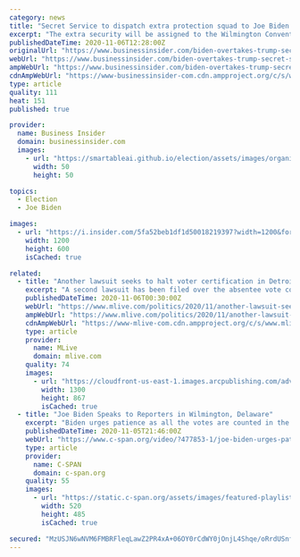 ```yaml
---
category: news
title: "Secret Service to dispatch extra protection squad to Joe Biden's campaign headquarters in Delaware"
excerpt: "The extra security will be assigned to the Wilmington Convention Center, Delaware, where the Biden campaign is headquartered."
publishedDateTime: 2020-11-06T12:28:00Z
originalUrl: "https://www.businessinsider.com/biden-overtakes-trump-secret-service-sends-more-agents-protect-him-2020-11"
webUrl: "https://www.businessinsider.com/biden-overtakes-trump-secret-service-sends-more-agents-protect-him-2020-11"
ampWebUrl: "https://www.businessinsider.com/biden-overtakes-trump-secret-service-sends-more-agents-protect-him-2020-11?amp"
cdnAmpWebUrl: "https://www-businessinsider-com.cdn.ampproject.org/c/s/www.businessinsider.com/biden-overtakes-trump-secret-service-sends-more-agents-protect-him-2020-11?amp"
type: article
quality: 111
heat: 151
published: true

provider:
  name: Business Insider
  domain: businessinsider.com
  images:
    - url: "https://smartableai.github.io/election/assets/images/organizations/businessinsider.com-50x50.jpg"
      width: 50
      height: 50

topics:
  - Election
  - Joe Biden

images:
  - url: "https://i.insider.com/5fa52beb1df1d50018219397?width=1200&format=jpeg"
    width: 1200
    height: 600
    isCached: true

related:
  - title: "Another lawsuit seeks to halt voter certification in Detroit after Michigan election goes to Joe Biden"
    excerpt: "A second lawsuit has been filed over the absentee vote counting process in Detroit. Sarah Stoddard, a Republican election challenger, along with the Bloomfield Hills-based Election Integrity Fund, filed the lawsuit against the Detroit Election Commission in Wayne County Circuit Court on Wednesday."
    publishedDateTime: 2020-11-06T00:30:00Z
    webUrl: "https://www.mlive.com/politics/2020/11/another-lawsuit-seeks-to-halt-voter-certification-in-detroit-after-michigan-election-goes-to-joe-biden.html"
    ampWebUrl: "https://www.mlive.com/politics/2020/11/another-lawsuit-seeks-to-halt-voter-certification-in-detroit-after-michigan-election-goes-to-joe-biden.html?outputType=amp"
    cdnAmpWebUrl: "https://www-mlive-com.cdn.ampproject.org/c/s/www.mlive.com/politics/2020/11/another-lawsuit-seeks-to-halt-voter-certification-in-detroit-after-michigan-election-goes-to-joe-biden.html?outputType=amp"
    type: article
    provider:
      name: MLive
      domain: mlive.com
    quality: 74
    images:
      - url: "https://cloudfront-us-east-1.images.arcpublishing.com/advancelocal/EMMREBRGVFFF5DQ3EI4YGNJCPM.JPG"
        width: 1300
        height: 867
        isCached: true
  - title: "Joe Biden Speaks to Reporters in Wilmington, Delaware"
    excerpt: "Biden urges patience as all the votes are counted in the 2020 presidential election and says he believes he will be elected when the count is complete. Joe Biden urges patience as all the votes are counted in the 2020 presidential election and says he believes he will be elected when the count is complete."
    publishedDateTime: 2020-11-05T21:46:00Z
    webUrl: "https://www.c-span.org/video/?477853-1/joe-biden-urges-patience-election-vote-count-continues-predicts-victory&ICID=ref_fark"
    type: article
    provider:
      name: C-SPAN
      domain: c-span.org
    quality: 55
    images:
      - url: "https://static.c-span.org/assets/images/featured-playlists_icon.png"
        width: 520
        height: 485
        isCached: true

secured: "MzUSJN6wNVM6FMBRFleqLawZ2PR4xA+06OY0rCdWY0jOnjL4Shqe/oRrdUSnfiwNxCSQKwHYs5k2ebMA/zO5rjs3CyEGY3uFe42s7ueql3WMYwqtVVlaqNx6AMEwIC1gA8Qa687f7SWvF5Pr9WlEPHlWrovNXn9iv9ikoLIuO3f5EeIobd0rxKnPsIwMe9HZovCb1p62vv451KKkdnM54gZPurKKF28LivP+ElIoJDLpzwOmXbI8MMLKvdt7UZEj8TPs2dTO4aNOSjPhN7u4FX/W4xLV124/Jj7XZ66NCln8BsFf3YSd0NU0ZhxiviG2n/0aWswIkEipbtsfIao3ID5DhqhosPgszpF9cZFPwt4=;VuQLZst7ZKo4WUhdsEbn2Q=="
---
```


